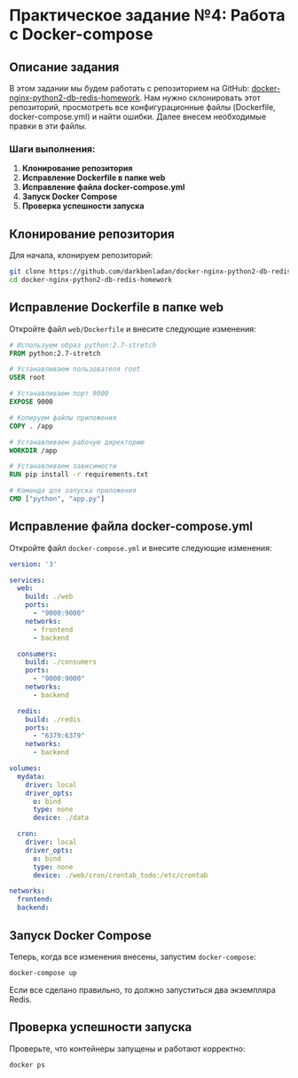# Практическое задание №4: Работа с Docker-compose

## Описание задания

В этом задании мы будем работать с репозиторием на GitHub: [docker-nginx-python2-db-redis-homework](https://github.com/darkbenladan/docker-nginx-python2-db-redis-homework). Нам нужно склонировать этот репозиторий, просмотреть все конфигурационные файлы (Dockerfile, docker-compose.yml) и найти ошибки. Далее внесем необходимые правки в эти файлы.

### Шаги выполнения:

1. **Клонирование репозитория**
2. **Исправление Dockerfile в папке web**
3. **Исправление файла docker-compose.yml**
4. **Запуск Docker Compose**
5. **Проверка успешности запуска**

## Клонирование репозитория

Для начала, клонируем репозиторий:

```sh
git clone https://github.com/darkbenladan/docker-nginx-python2-db-redis-homework
cd docker-nginx-python2-db-redis-homework
```

## Исправление Dockerfile в папке web

Откройте файл `web/Dockerfile` и внесите следующие изменения:

```Dockerfile
# Используем образ python:2.7-stretch
FROM python:2.7-stretch

# Устанавливаем пользователя root
USER root

# Устанавливаем порт 9000
EXPOSE 9000

# Копируем файлы приложения
COPY . /app

# Устанавливаем рабочую директорию
WORKDIR /app

# Устанавливаем зависимости
RUN pip install -r requirements.txt

# Команда для запуска приложения
CMD ["python", "app.py"]
```

## Исправление файла docker-compose.yml

Откройте файл `docker-compose.yml` и внесите следующие изменения:

```yaml
version: '3'

services:
  web:
    build: ./web
    ports:
      - "9000:9000"
    networks:
      - frontend
      - backend

  consumers:
    build: ./consumers
    ports:
      - "9000:9000"
    networks:
      - backend

  redis:
    build: ./redis
    ports:
      - "6379:6379"
    networks:
      - backend

volumes:
  mydata:
    driver: local
    driver_opts:
      o: bind
      type: none
      device: ./data

  cron:
    driver: local
    driver_opts:
      o: bind
      type: none
      device: ./web/cron/crontab_todo:/etc/crontab

networks:
  frontend:
  backend:
```

## Запуск Docker Compose

Теперь, когда все изменения внесены, запустим `docker-compose`:

```sh
docker-compose up
```

Если все сделано правильно, то должно запуститься два экземпляра Redis.

## Проверка успешности запуска

Проверьте, что контейнеры запущены и работают корректно:

```sh
docker ps
```
